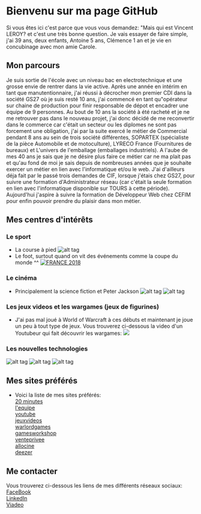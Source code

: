 # Bienvenu sur ma page GitHub

Si vous êtes ici c'est parce que vous vous demandez: "Mais qui est Vincent LEROY? et c'est une très bonne question.
Je vais essayer de faire simple, j'ai 39 ans, deux enfants, Antoine 5 ans, Clémence 1 an et je vie en concubinage avec mon amie Carole.

## Mon parcours

Je suis sortie de l'école avec un niveau bac en electrotechnique et une grosse envie de rentrer dans la vie active. Après une année en 
intérim en tant que manutentionnaire, j'ai réussi à décrocher mon premier CDI dans la société GS27 où je suis resté 10 ans, j'ai commencé en tant qu"opérateur sur chaine de production pour finir responsable de dépot et encadrer une équipe de 9 personnes.
Au bout de 10 ans la société à été racheté et je ne me retrouver pas dans le nouveau projet, j'ai donc décidé de me reconvertir dans le commerce car c'était un secteur ou les diplomes ne sont pas forcement une obligation, j'ai par la suite exercé le métier de Commercial pendant 8 ans au sein de trois société différentes, SOPARTEX (spécialiste de la pièce Automobile et de motoculture), LYRECO France (Fournitures de bureaux) et L'univers de l'emballage (emballages industriels). A l'aube de mes 40 ans je sais que je ne désire plus faire ce métier car ne ma plait pas et qu'au fond de moi je sais depuis de nombreuses années que je souhaite exercer un métier en lien avec l'informatique et/ou le web.
J'ai d'ailleurs déja fait par le passé trois demandes de CIF, lorsque j'étais chez GS27, pour suivre une formation d'Administrateur réseau (car c'était la seule formation en lien avec l'informatique disponible sur TOURS à cette période). Aujourd'hui j'aspire à suivre la formation de Développeur Web chez CEFIM pour enfin pouvoir prendre du plaisir dans mon métier.

## Mes centres d'intérêts

### Le sport
- La course à pied ![alt tag](https://user-images.githubusercontent.com/46873664/51466285-1a825a00-1d6a-11e9-83c6-3c3d16f99dfc.jpg)
- Le foot, surtout quand on vit des événements comme la coupe du monde ^^
[![FRANCE 2018](https://img.youtube.com/vi/2C-Wu9lfIEA/0.jpg)](http://www.youtube.com/watch?v=2C-Wu9lfIEA)
### Le cinéma
- Principalement la science fiction et Peter Jackson
![alt tag](https://user-images.githubusercontent.com/46873664/51473712-6c80ab00-1d7d-11e9-8dd0-245fce26a042.png)
![alt tag](https://user-images.githubusercontent.com/46873664/51473727-79050380-1d7d-11e9-986c-bae0a991a6be.png)
### Les jeux videos et les wargames (jeux de figurines)
- J'ai pas mal joué à World of Warcraft à ces débuts et maintenant je joue un peu à tout type de jeux.
Vous trouverez ci-dessous la video d'un Youtubeur qui fait découvrir les wargames:
[![](https://img.youtube.com/vi/s1YsnO23kqM/0.jpg)](http://www.youtube.com/watch?v=s1YsnO23kqM)
### Les nouvelles technologies
![alt tag](https://user-images.githubusercontent.com/46873664/51474682-5a543c00-1d80-11e9-9766-2d1ab7e96ea6.jpg)
![alt tag](https://user-images.githubusercontent.com/46873664/51474687-5de7c300-1d80-11e9-92ca-a2f739c2e11f.jpg)
![alt tag](https://user-images.githubusercontent.com/46873664/51474689-5fb18680-1d80-11e9-8d97-8db2a3423d74.jpg)
## Mes sites préférés
- Voici la liste de mes sites préférés: <br/>
[20 minutes](https://www.20minutes.fr/) <br/>
[l'equipe](https://www.lequipe.fr/) <br/>
[youtube](https://www.youtube.com/?gl=FR&hl=fr) <br/>
[jeuxvideos](http://www.jeuxvideo.com/pc.htm) <br/>
[warlordgames](https://store.warlordgames.com/) <br/>
[gamesworkshop](https://www.games-workshop.com/fr-FR/D-accueil) <br/>
[venteprivee](https://secure.fr.vente-privee.com/ns/fr-fr/home/default) <br/>
[allocine](http://www.allocine.fr/) <br/>
[deezer](https://www.deezer.com/fr/) <br/>
## Me contacter
Vous trouverez ci-dessous les liens de mes différents réseaux sociaux: <br/>
[FaceBook](https://www.facebook.com/Eltharyl/) <br/>
[LinkedIn](www.linkedin.com/in/vincent-leroy-202692172) <br/>
[Viadeo](http://www.viadeo.com/fr/profile/vincent.leroy33)
